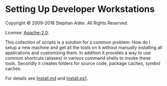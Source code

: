 # Setting Up Developer Workstations

Copyright &copy; 2009-2018 Stephan Adler. All Rights Reserved.

License: [Apache-2.0](http://www.apache.org/licenses/LICENSE-2.0).

This collection of scripts is a solution for a common problem: How do I setup a new machine and get all the tools on it without manually installing all applications and customizing them. In addition it provides a way to use common shortcuts (aliases) in various command shells to invoke these tools. Secondly it creates folders for source code, package caches, symbol caches.

For details see [Install.md](install.md) and [Install.ps1](install.ps1).

